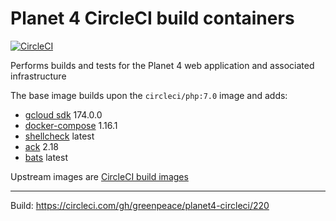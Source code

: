 
# Planet 4 CircleCI build containers

[![CircleCI](https://circleci.com/gh/greenpeace/planet4-circleci/tree/master.svg?style=shield)](https://circleci.com/gh/greenpeace/planet4-circleci/tree/master)

Performs builds and tests for the Planet 4 web application and associated infrastructure

The base image builds upon the `circleci/php:7.0` image and adds:
-   [gcloud sdk](https://cloud.google.com/sdk/gcloud/) 174.0.0
-   [docker-compose](https://github.com/docker/compose/releases) 1.16.1
-   [shellcheck](https://github.com/koalaman/shellcheck) latest
-   [ack](https://beyondgrep.com/) 2.18
-   [bats](https://github.com/sstephenson/bats) latest

Upstream images are [CircleCI build images](https://github.com/circleci/circleci-images/)

---
Build: https://circleci.com/gh/greenpeace/planet4-circleci/220
